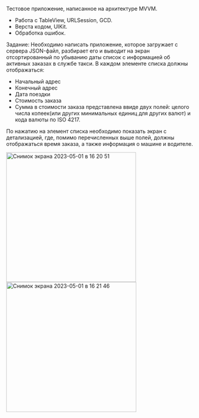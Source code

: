 Тестовое приложение, написанное на архитектуре MVVM.
- Работа с TableView, URLSession, GCD.
- Верста кодом, UIKit.
- Обработка ошибок.

Задание:
Необходимо написать приложение, которое загружает с сервера JSON-файл, разбирает его и выводит на экран отсортированный по убыванию даты список с информацией об активных заказах в службе такси. В каждом элементе списка должны отображаться:
- Начальный адрес
- Конечный адрес
- Дата поездки
- Стоимость заказа 
- Сумма в стоимости заказа представлена ввиде двух полей: целого числа копеек(или других минимальных единиц для других валют) и кода валюты по ISO 4217.

По нажатию на элемент списка необходимо показать экран с детализацией, где, помимо перечисленных выше полей, должны отображаться время заказа, а также информация о машине и водителе.

<img width="347" alt="Снимок экрана 2023-05-01 в 16 20 51" src="https://user-images.githubusercontent.com/88377157/235434410-1c2ca042-bb4a-42a3-b73e-107fd163d509.png">
<img width="348" alt="Снимок экрана 2023-05-01 в 16 21 46" src="https://user-images.githubusercontent.com/88377157/235434423-07dd5406-c3e7-4f8c-9f4b-5c6924a130a3.png">


